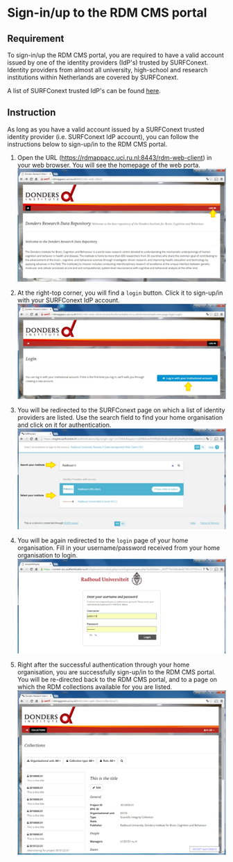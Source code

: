 # Sign-in/up to the RDM CMS portal

## Requirement

To sign-in/up the RDM CMS portal, you are required to have a valid account issued by one of the identity providers (IdP's) trusted by SURFConext. Identity providers from almost all university, high-school and research institutions within Netherlands are covered by SURFConext. 

A list of SURFConext trusted IdP's can be found [here](https://www.surf.nl/over-surf/werkmaatschappijen/surfnet/over-surfnet/aansluiten-op-surfnet/aangesloten-instellingen/index.html). 

## Instruction

As long as you have a valid account issued by a SURFConext trusted identity provider (i.e. SURFConext IdP account), you can follow the instructions below to sign-up/in to the RDM CMS portal.

1. Open the URL (https://rdmappacc.uci.ru.nl:8443/rdm-web-client) in your web browser.  You will see the homepage of the web porta.
![](screenshots/cms_homepage.png)

2. At the right-top corner, you will find a `login` button.  Click it to sign-up/in with your SURFConext IdP account.
![](screenshots/cms_login.png)

3. You will be redirected to the SURFConext page on which a list of identity providers are listed.  Use the search field to find your home organisation and click on it for authentication. 
![](screenshots/cms_signup_surfconext.png)

4. You will be again redirected to the `login` page of your home organisation.  Fill in your username/password received from your home organisation to login.
![](screenshots/cms_RU_login.png)

5. Right after the successful authentication through your home organisation, you are successfully sign-up/in to the RDM CMS portal.  You will be re-directed back to the RDM CMS portal, and to a page on which the RDM collections available for you are listed.
![](screenshots/cms_collections.png)
